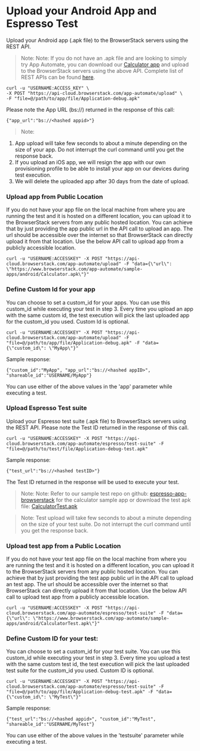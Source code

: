 # Upload your Android App and Espresso Test

Upload your Android app (.apk file) to the BrowserStack servers using the REST API.

>Note: Note: If you do not have an .apk file and are looking to simply try App Automate, you can download our [Calculator app](https://www.browserstack.com/app-automate/sample-apps/android/Calculator.apk) and upload to the BrowserStack servers using the above API. Complete list of REST APIs can be found [here](https://www.browserstack.com/app-automate/rest-api?framework=espresso).

```
curl -u "USERNAME:ACCESS_KEY" \
-X POST "https://api-cloud.browserstack.com/app-automate/upload" \
-F "file=@/path/to/app/file/Application-debug.apk"
```

Please note the App URL (bs://<hashed appid>) returned in the response of this call:

```
{"app_url":"bs://<hashed appid>"}

```
> Note:
1. App upload will take few seconds to about a minute depending on the size of your app. Do not interrupt the curl command until you get the response back.
2. If you upload an iOS app, we will resign the app with our own provisioning profile to be able to install your app on our devices during test execution.
3. We will delete the uploaded app after 30 days from the date of upload.

### Upload app from Public Location
If you do not have your app file on the local machine from where you are running the test and it is hosted on a different location, you can upload it to the BrowserStack servers from any public hosted location. You can achieve that by just providing the app public url in the API call to upload an app. The url should be accessible over the internet so that BrowserStack can directly upload it from that location. Use the below API call to upload app from a publicly accessible location.

```
curl -u "USERNAME:ACCESSKEY" -X POST "https://api-cloud.browserstack.com/app-automate/upload" -F "data={\"url\": \"https://www.browserstack.com/app-automate/sample-apps/android/Calculator.apk\"}"
```

### Define Custom Id for your app
You can choose to set a custom_id for your apps. You can use this custom_id while executing your test in step 3. Every time you upload an app with the same custom id, the test execution will pick the last uploaded app for the custom_id you used. Custom Id is optional.

```
curl -u "USERNAME:ACCESSKEY" -X POST "https://api-cloud.browserstack.com/app-automate/upload" -F "file=@/path/to/app/file/Application-debug.apk" -F "data={\"custom_id\": \"MyApp\"}"
```

Sample response:

```
{"custom_id":"MyApp", "app_url":"bs://<hashed appID>", "shareable_id":"USERNAME/MyApp"}
```

You can use either of the above values in the 'app' parameter while executing a test.


### Upload Espresso Test suite
Upload your Espresso test suite (.apk file) to BrowserStack servers using the REST API. Please note the Test ID returned in the response of this call.

```
curl -u "USERNAME:ACCESSKEY" -X POST "https://api-cloud.browserstack.com/app-automate/espresso/test-suite" -F "file=@/path/to/test/file/Application-debug-test.apk"
```
Sample response:

```
{"test_url":"bs://<hashed testID>"}
```

The Test ID returned in the response will be used to execute your test.

>Note: Note: Refer to our sample test repo on github: [espresso-app-browserstack](https://github.com/browserstack/espresso-browserstack) for the calculator sample app or download the test apk file: [CalculatorTest.apk](https://www.browserstack.com/app-automate/sample-apps/android/CalculatorTest.apk)

>Note: Test upload will take few seconds to about a minute depending on the size of your test suite. Do not interrupt the curl command until you get the response back.

### Upload test app from a Public Location

If you do not have your test app file on the local machine from where you are running the test and it is hosted on a different location, you can upload it to the BrowserStack servers from any public hosted location. You can achieve that by just providing the test app public url in the API call to upload an test app. The url should be accessible over the internet so that BrowserStack can directly upload it from that location. Use the below API call to upload test app from a publicly accessible location.

```
curl -u "USERNAME:ACCESSKEY" -X POST "https://api-cloud.browserstack.com/app-automate/espresso/test-suite" -F "data={\"url\": \"https://www.browserstack.com/app-automate/sample-apps/android/CalculatorTest.apk\"}"

```
### Define Custom ID for your test:

You can choose to set a custom_id for your test suite. You can use this custom_id while executing your test in step 3. Every time you upload a test with the same custom test id, the test execution will pick the last uploaded test suite for the custom_id you used. Custom ID is optional.

```
curl -u "USERNAME:ACCESSKEY" -X POST "https://api-cloud.browserstack.com/app-automate/espresso/test-suite" -F "file=@/path/to/app/file/Application-debug-test.apk" -F "data={\"custom_id\": \"MyTest\"}"
```
Sample response:
```
{"test_url":"bs://<hashed appid>", "custom_id":"MyTest", "shareable_id":"USERNAME/MyTest"}
```

You can use either of the above values in the 'testsuite' parameter while executing a test.
